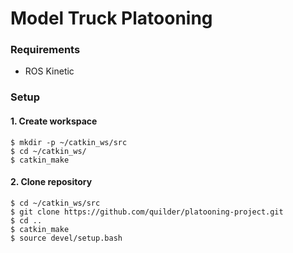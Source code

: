 # Model Truck Platooning

### Requirements
- ROS Kinetic

### Setup

#### 1. Create workspace
	$ mkdir -p ~/catkin_ws/src
	$ cd ~/catkin_ws/
	$ catkin_make
#### 2. Clone repository
	$ cd ~/catkin_ws/src
	$ git clone https://github.com/quilder/platooning-project.git
	$ cd ..
	$ catkin_make
	$ source devel/setup.bash
